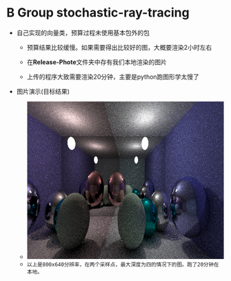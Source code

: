 # B Group stochastic-ray-tracing

* 自己实现的向量类，预算过程未使用基本包外的包

  * 预算结果比较缓慢。如果需要得出比较好的图，大概要渲染2小时左右

  * 在**Release-Phote**文件夹中存有我们本地渲染的图片

  * 上传的程序大致需要渲染20分钟，主要是python跑图形学太慢了

* 图片演示(目标结果)
  * ![800-640-2-4](./Release-Photo/800-600-2-4.bmp)
  * `以上是800x640分辨率，在两个采样点，最大深度为四的情况下的图。跑了20分钟在本地。`
